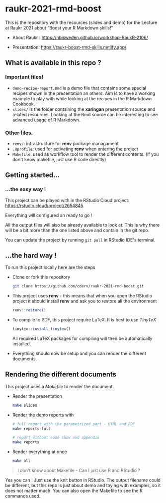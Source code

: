 
# raukr-2021-rmd-boost

<!-- badges: start -->
<!-- badges: end -->

This is the repository with the resources (slides and demo) for the Lecture at Raukr 2021 about "Boost your R Markdown skills!"

* About Raukr : https://nbisweden.github.io/workshop-RaukR-2106/

* Presentation: https://raukr-boost-rmd-skills.netlify.app/

## What is available in this repo ?

### Important files! 

* `demo-recipe-report.Rmd` is a demo file that contains some special recipes shown in the presentation an others. Aim is to have a working example to play with while looking at the recipes in the R Markdown Cookbook. 
* `slides/` is the folder containing the **xaringan** presentation source and related resources. Looking at the Rmd source can be interesting to see advanced usage of R Markdown. 

### Other files.

* `renv/`: infrastructure for **renv** package managament
* `.Rprofile`: used for activating **renv** when entering the project
* `Makefile`: used as workflow tool to render the different contents. (if you don't know makefile, just use R code directly) 


## Getting started... 

### ...the easy way ! 

This project can be played with in the RStudio Cloud project: https://rstudio.cloud/project/2654845

Everything will configured an ready to go ! 

All the output files will also be already available to look at. This is why there will be a bit more than the one listed above and contain in the git repo. 

You can update the project by running `git pull` in RStudio IDE's terminal.

## ...the hard way ! 

To run this project locally here are the steps

* Clone or fork this repository
  ```sh
  git clone https://github.com/cderv/raukr-2021-rmd-boost.git
  ```

* This project uses **renv** - this means that when you open the RStudio project it should install **renv** and ask you to restore all the environment
  ```r
  renv::restore()
  ```

* To compile to PDF, this project require LaTeX. It is best to use _TinyTeX_
  ```r
  tinytex::install_tinytex()
  ```
  All required LaTeX packages for compiling will then be automatically installed.
  
* Everything should now be setup and you can render the different documents.

## Rendering the different documents

This project uses a _Makefile_ to render the document. 

* Render the presentation 
  ```sh
  make slides
  ```

* Render the demo reports with 
  ```sh
  # full report with the parametrized part - HTML and PDF
  make reports-full
  
  # report without code show and appendix
  make reports
  ```

* Render everything at once 
  ```sh
  make all
  ```

> I don't know about Makefile - Can I just use R and RStudio ? 

Yes you can ! Just use the knit button in RStudio. The output filename could be different, but this repo is just about demo and toying with examples, so it does not matter much. You can also open the Makefile to see the R commands used.
